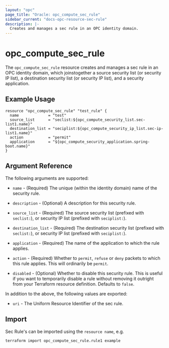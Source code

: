 ```yaml
---
layout: "opc"
page_title: "Oracle: opc_compute_sec_rule"
sidebar_current: "docs-opc-resource-sec-rule"
description: |-
  Creates and manages a sec rule in an OPC identity domain.
---
```


# opc\_compute\_sec\_rule

The ``opc_compute_sec_rule`` resource creates and manages a sec rule in an OPC identity domain, which joinstogether a source security list (or security IP list), a destination security list (or security IP list), and a security application.

## Example Usage

```
resource "opc_compute_sec_rule" "test_rule" {
  name             = "test"
  source_list      = "seclist:${opc_compute_security_list.sec-list1.name}"
  destination_list = "seciplist:${opc_compute_security_ip_list.sec-ip-list1.name}"
  action           = "permit"
  application      = "${opc_compute_security_application.spring-boot.name}"
}
```

## Argument Reference

The following arguments are supported:

* `name` - (Required) The unique (within the identity domain) name of the security rule.

* `description` - (Optional) A description for this security rule.

* `source_list` - (Required) The source security list (prefixed with `seclist:`), or security IP list (prefixed with
`seciplist:`).

 * `destination_list` - (Required) The destination security list (prefixed with `seclist:`), or security IP list (prefixed with
 `seciplist:`).

* `application` - (Required) The name of the application to which the rule applies.

* `action` - (Required) Whether to `permit`, `refuse` or `deny` packets to which this rule applies. This will ordinarily
be `permit`.

* `disabled` - (Optional) Whether to disable this security rule. This is useful if you want to temporarily disable a rule
without removing it outright from your Terraform resource definition. Defaults to `false`.

In addition to the above, the following values are exported:

* `uri` - The Uniform Resource Identifier of the sec rule.

## Import

Sec Rule's can be imported using the `resource name`, e.g.

```
terraform import opc_compute_sec_rule.rule1 example
```

